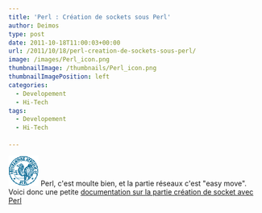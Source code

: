 ```yaml
---
title: 'Perl : Création de sockets sous Perl'
author: Deimos
type: post
date: 2011-10-18T11:00:03+00:00
url: /2011/10/18/perl-creation-de-sockets-sous-perl/
image: /images/Perl_icon.png
thumbnailImage: /thumbnails/Perl_icon.png
thumbnailImagePosition: left
categories:
  - Developement
  - Hi-Tech
tags:
  - Developement
  - Hi-Tech

---
```

![Perl_icon](/images/Perl_icon.png)
Perl, c'est moulte bien, et la partie réseaux c'est "easy move". Voici donc une petite [documentation sur la partie création de socket avec Perl](http://wiki.deimos.fr/Introduction_%C3%A0_Perl#Cr.C3.A9er_des_sockets)